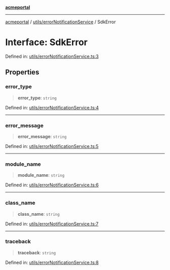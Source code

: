 [**acmeportal**](../../../README.md)

***

[acmeportal](../../../README.md) / [utils/errorNotificationService](../README.md) / SdkError

# Interface: SdkError

Defined in: [utils/errorNotificationService.ts:3](https://github.com/blackwhitehere/acme-portal/blob/main/src/utils/errorNotificationService.ts#L3)

## Properties

### error\_type

> **error\_type**: `string`

Defined in: [utils/errorNotificationService.ts:4](https://github.com/blackwhitehere/acme-portal/blob/main/src/utils/errorNotificationService.ts#L4)

***

### error\_message

> **error\_message**: `string`

Defined in: [utils/errorNotificationService.ts:5](https://github.com/blackwhitehere/acme-portal/blob/main/src/utils/errorNotificationService.ts#L5)

***

### module\_name

> **module\_name**: `string`

Defined in: [utils/errorNotificationService.ts:6](https://github.com/blackwhitehere/acme-portal/blob/main/src/utils/errorNotificationService.ts#L6)

***

### class\_name

> **class\_name**: `string`

Defined in: [utils/errorNotificationService.ts:7](https://github.com/blackwhitehere/acme-portal/blob/main/src/utils/errorNotificationService.ts#L7)

***

### traceback

> **traceback**: `string`

Defined in: [utils/errorNotificationService.ts:8](https://github.com/blackwhitehere/acme-portal/blob/main/src/utils/errorNotificationService.ts#L8)
